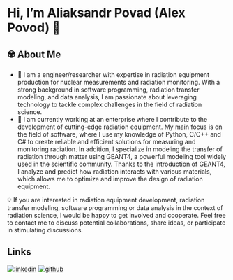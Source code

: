 # Hi, I’m Aliaksandr Povad (Alex Povod) 👋

## ☢️ About Me
- 💼 I am a engineer/researcher with expertise in radiation equipment production for nuclear measurements and radiation monitoring. With a strong background in software programming, radiation transfer modeling, and data analysis, I am passionate about leveraging technology to tackle complex challenges in the field of radiation science.
- 🔬 I am currently working at an enterprise where I contribute to the development of cutting-edge radiation equipment. My main focus is on the field of software, where I use my knowledge of Python, C/C++ and C# to create reliable and efficient solutions for measuring and monitoring radiation. In addition, I specialize in modeling the transfer of radiation through matter using GEANT4, a powerful modeling tool widely used in the scientific community. Thanks to the introduction of GEANT4, I analyze and predict how radiation interacts with various materials, which allows me to optimize and improve the design of radiation equipment.

💡 If you are interested in radiation equipment development, radiation transfer modeling, software programming or data analysis in the context of radiation science, I would be happy to get involved and cooperate. Feel free to contact me to discuss potential collaborations, share ideas, or participate in stimulating discussions.

## Links
[![linkedin](https://img.shields.io/badge/linkedin-0A66C2?style=for-the-badge&logo=linkedin&logoColor=white)](https://www.linkedin.com/in/alex-povod-6154341a7)
[![github](https://img.shields.io/badge/GitHub-100000?style=for-the-badge&logo=github&logoColor=white)](https://github.com/ialexpovod)
<!---[![telegram](https://img.shields.io/badge/-telegram-red?color=white&logo=telegram&logoColor=black)](https://t.me/ialexpovod)--->

<!---
ialexpovod/ialexpovod is a ✨ special ✨ repository because its `README.md` (this file) appears on your GitHub profile.
You can click the Preview link to take a look at your changes.
--->
